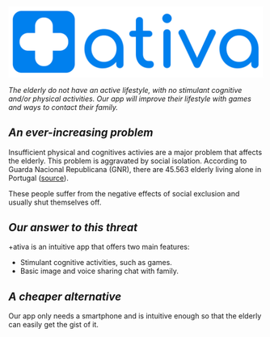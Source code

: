 ![mais ativa logo](https://github.com/aeloi98/mais_ativa/blob/master/asset/mais_ativa_logo.png)

*The elderly do not have an active lifestyle, with no stimulant cognitive and/or physical activities. Our app will improve their lifestyle with games and ways to contact their family.*

## *An ever-increasing problem*

Insufficient physical and cognitives activies are a major problem that affects the elderly. This problem is aggravated by social isolation.
According to Guarda Nacional Republicana (GNR), there are 45.563 elderly living alone in Portugal ([source](https://www.noticiasaominuto.com/pais/1175994/mais-de-45-mil-idosos-vivem-sozinhos-isolados-ou-em-situacao-vulneravel)).

These people suffer from the negative effects of social exclusion and usually shut themselves off.

## *Our answer to this threat*

+ativa is an intuitive app that offers two main features:
- Stimulant cognitive activities, such as games.
- Basic image and voice sharing chat with family.

## *A cheaper alternative*

Our app only needs a smartphone and is intuitive enough so that the elderly can easily get the gist of it.
